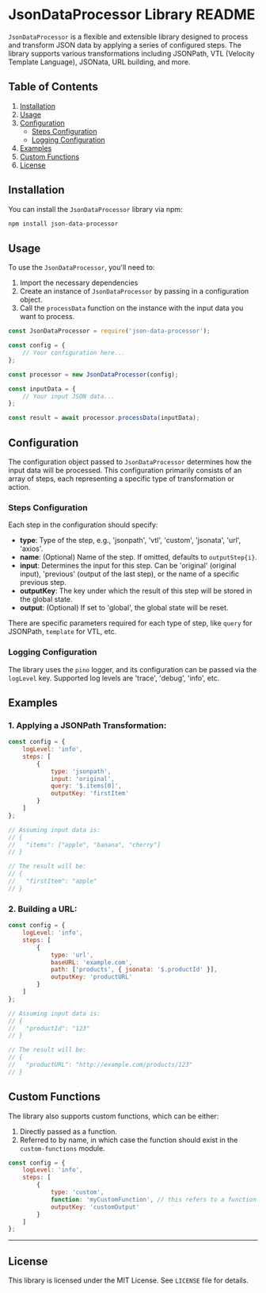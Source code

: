 # JsonDataProcessor Library README

`JsonDataProcessor` is a flexible and extensible library designed to process and transform JSON data by applying a series of configured steps. The library supports various transformations including JSONPath, VTL (Velocity Template Language), JSONata, URL building, and more.

## Table of Contents
1. [Installation](#installation)
2. [Usage](#usage)
3. [Configuration](#configuration)
   * [Steps Configuration](#steps-configuration)
   * [Logging Configuration](#logging-configuration)
4. [Examples](#examples)
5. [Custom Functions](#custom-functions)
6. [License](#license)

## Installation

You can install the `JsonDataProcessor` library via npm:

```bash
npm install json-data-processor
```

## Usage

To use the `JsonDataProcessor`, you'll need to:

1. Import the necessary dependencies
2. Create an instance of `JsonDataProcessor` by passing in a configuration object.
3. Call the `processData` function on the instance with the input data you want to process.

```javascript
const JsonDataProcessor = require('json-data-processor');

const config = {
    // Your configuration here...
};

const processor = new JsonDataProcessor(config);

const inputData = {
    // Your input JSON data...
};

const result = await processor.processData(inputData);
```

## Configuration

The configuration object passed to `JsonDataProcessor` determines how the input data will be processed. This configuration primarily consists of an array of steps, each representing a specific type of transformation or action.

### Steps Configuration

Each step in the configuration should specify:

- **type**: Type of the step, e.g., 'jsonpath', 'vtl', 'custom', 'jsonata', 'url', 'axios'.
- **name**: (Optional) Name of the step. If omitted, defaults to `outputStep{i}`.
- **input**: Determines the input for this step. Can be 'original' (original input), 'previous' (output of the last step), or the name of a specific previous step.
- **outputKey**: The key under which the result of this step will be stored in the global state.
- **output**: (Optional) If set to 'global', the global state will be reset.

There are specific parameters required for each type of step, like `query` for JSONPath, `template` for VTL, etc.

### Logging Configuration

The library uses the `pino` logger, and its configuration can be passed via the `logLevel` key. Supported log levels are 'trace', 'debug', 'info', etc.

## Examples

### 1. Applying a JSONPath Transformation:

```javascript
const config = {
    logLevel: 'info',
    steps: [
        {
            type: 'jsonpath',
            input: 'original',
            query: '$.items[0]',
            outputKey: 'firstItem'
        }
    ]
};

// Assuming input data is:
// {
//   "items": ["apple", "banana", "cherry"]
// }

// The result will be:
// {
//   "firstItem": "apple"
// }
```

### 2. Building a URL:

```javascript
const config = {
    logLevel: 'info',
    steps: [
        {
            type: 'url',
            baseURL: 'example.com',
            path: ['products', { jsonata: '$.productId' }],
            outputKey: 'productURL'
        }
    ]
};

// Assuming input data is:
// {
//   "productId": "123"
// }

// The result will be:
// {
//   "productURL": "http://example.com/products/123"
// }
```

## Custom Functions

The library also supports custom functions, which can be either:

1. Directly passed as a function.
2. Referred to by name, in which case the function should exist in the `custom-functions` module.

```javascript
const config = {
    logLevel: 'info',
    steps: [
        {
            type: 'custom',
            function: 'myCustomFunction', // this refers to a function in the custom-functions module
            outputKey: 'customOutput'
        }
    ]
};
```
---

## License

This library is licensed under the MIT License. See `LICENSE` file for details.
